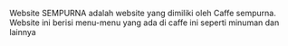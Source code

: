 Website SEMPURNA adalah website yang dimiliki oleh Caffe sempurna. Website ini berisi menu-menu yang ada di caffe ini seperti minuman dan lainnya
